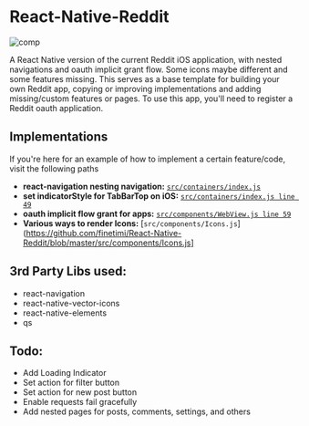 # React-Native-Reddit

![comp](https://user-images.githubusercontent.com/20421030/27773626-d017a7dc-5f4b-11e7-807a-b9286f50b393.png)

A React Native version of the current Reddit iOS application, with nested navigations and oauth implicit grant flow.
Some icons maybe different and some features missing.
This serves as a base template for building your own Reddit app, copying or improving implementations and adding missing/custom features or pages.
To use this app, you'll need to register a Reddit oauth application.

## Implementations
If you're here for an example of how to implement a certain feature/code, visit the following paths
- **react-navigation nesting navigation:** [`src/containers/index.js`](https://github.com/finetimi/React-Native-Reddit/blob/master/src/containers/index.js)
- **set indicatorStyle for TabBarTop on iOS:** [`src/containers/index.js line 49`](https://github.com/finetimi/React-Native-Reddit/blob/master/src/containers/index.js#L49)
- **oauth implicit flow grant for apps:** [`src/components/WebView.js line 59`](https://github.com/finetimi/React-Native-Reddit/blob/master/src/components/WebView.js)
- **Various ways to render Icons:** [`src/components/Icons.js`](https://github.com/finetimi/React-Native-Reddit/blob/master/src/components/Icons.js]


## 3rd Party Libs used:
- react-navigation
- react-native-vector-icons
- react-native-elements
- qs 

## Todo:
- Add Loading Indicator
- Set action for filter button
- Set action for new post button
- Enable requests fail gracefully
- Add nested pages for posts, comments, settings, and others

